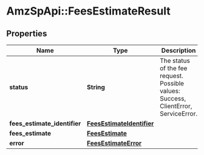 # AmzSpApi::FeesEstimateResult

## Properties
Name | Type | Description | Notes
------------ | ------------- | ------------- | -------------
**status** | **String** | The status of the fee request. Possible values: Success, ClientError, ServiceError. | [optional] 
**fees_estimate_identifier** | [**FeesEstimateIdentifier**](FeesEstimateIdentifier.md) |  | [optional] 
**fees_estimate** | [**FeesEstimate**](FeesEstimate.md) |  | [optional] 
**error** | [**FeesEstimateError**](FeesEstimateError.md) |  | [optional] 

